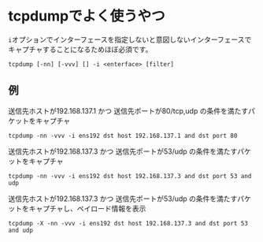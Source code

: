 # tcpdumpでよく使うやつ
`i`オプションでインターフェースを指定しないと意図しないインターフェースでキャプチャすることになるためほぼ必須です。
```
tcpdump [-nn] [-vvv] [] -i <enterface> [filter]
```

## 例
送信先ホストが192.168.137.1 かつ 送信先ポートが80/tcp,udp の条件を満たすパケットをキャプチャ
```
tcpdump -nn -vvv -i ens192 dst host 192.168.137.1 and dst port 80
```
送信先ホストが192.168.137.3 かつ 送信先ポートが53/udp の条件を満たすパケットをキャプチャ
```
tcpdump -nn -vvv -i ens192 dst host 192.168.137.3 and dst port 53 and udp
```
送信先ホストが192.168.137.3 かつ 送信先ポートが53/udp の条件を満たすパケットをキャプチャし、ペイロード情報を表示
```
tcpdump -X -nn -vvv -i ens192 dst host 192.168.137.3 and dst port 53 and udp
```
